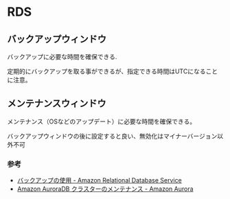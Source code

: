 # RDS

## バックアップウィンドウ

バックアップに必要な時間を確保できる.

定期的にバックアップを取る事ができるが、指定できる時間はUTCになることに注意。

## メンテナンスウィンドウ

メンテナンス（OSなどのアップデート）に必要な時間を確保できる。

バックアップウィンドウの後に設定すると良い、無効化はマイナーバージョン以外不可

### 参考

- [バックアップの使用 \- Amazon Relational Database Service](https://docs.aws.amazon.com/ja_jp/AmazonRDS/latest/UserGuide/USER_WorkingWithAutomatedBackups.html)
- [Amazon AuroraDB クラスターのメンテナンス \- Amazon Aurora](https://docs.aws.amazon.com/ja_jp/AmazonRDS/latest/AuroraUserGuide/USER_UpgradeDBInstance.Maintenance.html)
